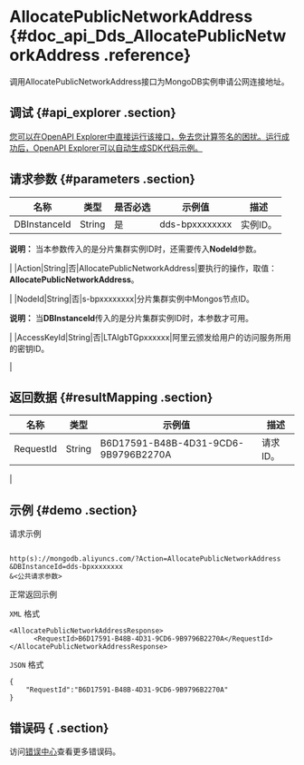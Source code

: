 # AllocatePublicNetworkAddress {#doc_api_Dds_AllocatePublicNetworkAddress .reference}

调用AllocatePublicNetworkAddress接口为MongoDB实例申请公网连接地址。

## 调试 {#api_explorer .section}

[您可以在OpenAPI Explorer中直接运行该接口，免去您计算签名的困扰。运行成功后，OpenAPI Explorer可以自动生成SDK代码示例。](https://api.aliyun.com/#product=Dds&api=AllocatePublicNetworkAddress&type=RPC&version=2015-12-01)

## 请求参数 {#parameters .section}

|名称|类型|是否必选|示例值|描述|
|--|--|----|---|--|
|DBInstanceId|String|是|dds-bpxxxxxxxx|实例ID。

 **说明：** 当本参数传入的是分片集群实例ID时，还需要传入**NodeId**参数。

 |
|Action|String|否|AllocatePublicNetworkAddress|要执行的操作，取值：**AllocatePublicNetworkAddress**。

 |
|NodeId|String|否|s-bpxxxxxxxx|分片集群实例中Mongos节点ID。

 **说明：** 当**DBInstanceId**传入的是分片集群实例ID时，本参数才可用。

 |
|AccessKeyId|String|否|LTAIgbTGpxxxxxx|阿里云颁发给用户的访问服务所用的密钥ID。

 |

## 返回数据 {#resultMapping .section}

|名称|类型|示例值|描述|
|--|--|---|--|
|RequestId|String|B6D17591-B48B-4D31-9CD6-9B9796B2270A|请求ID。

 |

## 示例 {#demo .section}

请求示例

``` {#request_demo}

http(s)://mongodb.aliyuncs.com/?Action=AllocatePublicNetworkAddress
&DBInstanceId=dds-bpxxxxxxxx
&<公共请求参数>

```

正常返回示例

`XML` 格式

``` {#xml_return_success_demo}
<AllocatePublicNetworkAddressResponse>
	  <RequestId>B6D17591-B48B-4D31-9CD6-9B9796B2270A</RequestId>
</AllocatePublicNetworkAddressResponse>
```

`JSON` 格式

``` {#json_return_success_demo}
{
	"RequestId":"B6D17591-B48B-4D31-9CD6-9B9796B2270A"
}
```

## 错误码 { .section}

访问[错误中心](https://error-center.aliyun.com/status/product/Dds)查看更多错误码。

